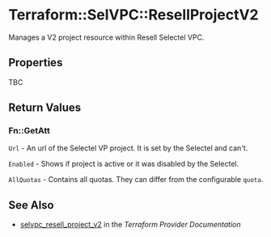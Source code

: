 # Terraform::SelVPC::ResellProjectV2

Manages a V2 project resource within Resell Selectel VPC.

## Properties

TBC

## Return Values

### Fn::GetAtt

`Url` - An url of the Selectel VP project. It is set by the Selectel and can't.

`Enabled` - Shows if project is active or it was disabled by the Selectel.

`AllQuotas` - Contains all quotas. They can differ from the configurable `quota`.

## See Also

* [selvpc_resell_project_v2](https://www.terraform.io/docs/providers/selvpc/r/resell_project_v2.html) in the _Terraform Provider Documentation_